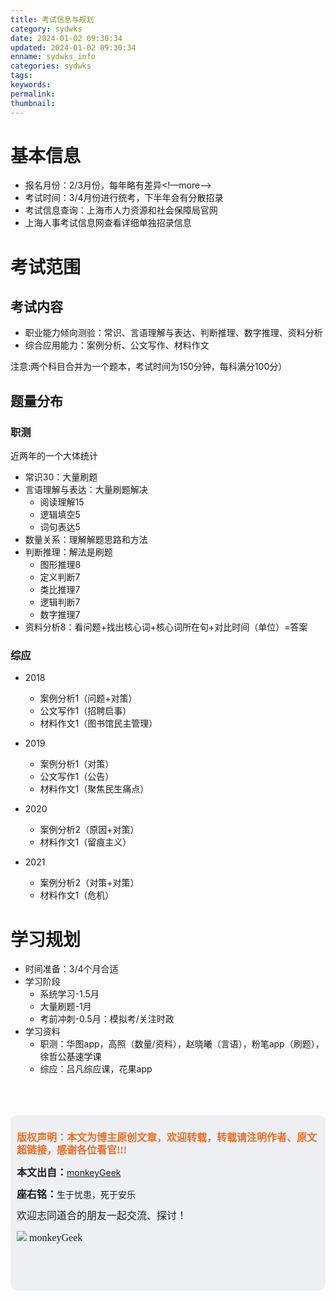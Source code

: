 ```yaml
---
title: 考试信息与规划
category: sydwks
date: 2024-01-02 09:30:34
updated: 2024-01-02 09:30:34
enname: sydwks_info
categories: sydwks
tags:
keywords:
permalink:
thumbnail:
---
```


# 基本信息
* 报名月份：2/3月份，每年略有差异<!—more—>
* 考试时间：3/4月份进行统考，下半年会有分散招录
* 考试信息查询：上海市人力资源和社会保障局官网
* 上海人事考试信息网查看详细单独招录信息

# 考试范围
## 考试内容
* 职业能力倾向测验：常识、言语理解与表达、判断推理、数字推理、资料分析
* 综合应用能力：案例分析、公文写作、材料作文

注意:两个科目合并为一个题本，考试时间为150分钟，每科满分100分）

## 题量分布
### 职测
近两年的一个大体统计

* 常识30：大量刷题
* 言语理解与表达：大量刷题解决
  * 阅读理解15
  * 逻辑填空5
  * 词句表达5
* 数量关系：理解解题思路和方法
* 判断推理：解法是刷题
  * 图形推理8
  * 定义判断7
  * 类比推理7
  * 逻辑判断7
  * 数字推理7
* 资料分析8：看问题+找出核心词+核心词所在句+对比时间（单位）=答案

### 综应

* 2018
  * 案例分析1（问题+对策）
  * 公文写作1（招聘启事）
  * 材料作文1（图书馆民主管理）

* 2019
  * 案例分析1（对策）
  * 公文写作1（公告）
  * 材料作文1（聚焦民生痛点）

* 2020
  * 案例分析2（原因+对策）
  * 材料作文1（留痕主义）

* 2021
  * 案例分析2（对策+对策）
  * 材料作文1（危机）


# 学习规划
* 时间准备：3/4个月合适
* 学习阶段
  * 系统学习-1.5月
  * 大量刷题-1月
  * 考前冲刺-0.5月：模拟考/关注时政
* 学习资料
  * 职测：华图app，高照（数量/资料），赵晓曦（言语），粉笔app（刷题），徐哲公基速学课
  * 综应：吕凡综应课，花果app


</br>

</br>

</br>

<script>
var _hmt = _hmt || [];
(function() {
  var hm = document.createElement("script");
  hm.src = "https://hm.baidu.com/hm.js?2f798e6b269c8a40f12bef25d7f1876d";
  var s = document.getElementsByTagName("script")[0]; 
  s.parentNode.insertBefore(hm, s);
})();
</script>

<div style="height:260px; background-color:rgb(238,240,244); padding:10px;border-radius:10px;">
    <p style="color:#f36c21;font:bold 16px/20px 'kaiTi';">
      版权声明：本文为博主原创文章，欢迎转载，转载请注明作者、原文超链接，感谢各位看官!!!
    </p>
    <p>
      <span style="font:bold 16px/20px 'kaiTi';">本文出自：</span><a href="https://monkeyGeek369.github.io">monkeyGeek</a> 
    </p>
    <p>
      <span style="font:bold 16px/20px 'kaiTi';">座右铭：</span><span>生于忧患，死于安乐</span> 
    </p>
    <p>
      <span style="font:16px/20px 'kaiTi';">欢迎志同道合的朋友一起交流、探讨！</span> 
    </p>
    <img style="height:auto; width:auto;flot:left;" src="../../../../image/monkey64.png" /><span style="font:16px/20px 'kaiTi';flot:left;">   monkeyGeek</span>


